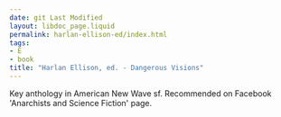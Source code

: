 ```yaml
---
date: git Last Modified
layout: libdoc_page.liquid
permalink: harlan-ellison-ed/index.html
tags:
- E
- book
title: "Harlan Ellison, ed. - Dangerous Visions"
---
```


Key anthology in American New Wave sf. Recommended on Facebook  'Anarchists and Science Fiction' page.